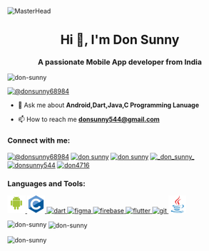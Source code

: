 ![MasterHead](https://1.bp.blogspot.com/-BC5REOdNzDU/XdW2Q3tTYFI/AAAAAAAAEao/wCTMj7VtRU4kUEBMBvFB_bYC90TqeWXEgCLcBGAsYHQ/s1600/2000_600px.gif)
<h1 align="center">Hi 👋, I'm Don Sunny</h1>
<h3 align="center">A passionate Mobile App developer from India</h3>


<p align="left"> <img src="https://komarev.com/ghpvc/?username=don-sunny&label=Profile%20views&color=0e75b6&style=flat" alt="don-sunny" /> </p>



<p align="left"> <a href="https://twitter.com/@donsunny68984" target="blank"><img src="https://img.shields.io/twitter/follow/@donsunny68984?logo=twitter&style=for-the-badge" alt="@donsunny68984" /></a> </p>

- 💬 Ask me about **Android,Dart,Java,C Programming Lanuage**

- 📫 How to reach me **donsunny544@gmail.com**

<h3 align="left">Connect with me:</h3>
<p align="left">
<a href="https://twitter.com/donsunny68984" target="blank"><img align="center" src="https://raw.githubusercontent.com/rahuldkjain/github-profile-readme-generator/master/src/images/icons/Social/twitter.svg" alt="@donsunny68984" height="30" width="40" /></a>
<a href="https://linkedin.com/in/don sunny" target="blank"><img align="center" src="https://raw.githubusercontent.com/rahuldkjain/github-profile-readme-generator/master/src/images/icons/Social/linked-in-alt.svg" alt="don sunny" height="30" width="40" /></a>
<a href="https://stackoverflow.com/users/don sunny" target="blank"><img align="center" src="https://raw.githubusercontent.com/rahuldkjain/github-profile-readme-generator/master/src/images/icons/Social/stack-overflow.svg" alt="don sunny" height="30" width="40" /></a>
<a href="https://instagram.com/_don_sunny_" target="blank"><img align="center" src="https://raw.githubusercontent.com/rahuldkjain/github-profile-readme-generator/master/src/images/icons/Social/instagram.svg" alt="_don_sunny_" height="30" width="40" /></a>
<a href="https://www.leetcode.com/donsunny544" target="blank"><img align="center" src="https://raw.githubusercontent.com/rahuldkjain/github-profile-readme-generator/master/src/images/icons/Social/leet-code.svg" alt="donsunny544" height="30" width="40" /></a>
<a href="https://discord.gg/don4716" target="blank"><img align="center" src="https://raw.githubusercontent.com/rahuldkjain/github-profile-readme-generator/master/src/images/icons/Social/discord.svg" alt="don4716" height="30" width="40" /></a>
</p>

<h3 align="left">Languages and Tools:</h3>
<p align="left"> <a href="https://developer.android.com" target="_blank" rel="noreferrer"> <img src="https://raw.githubusercontent.com/devicons/devicon/master/icons/android/android-original-wordmark.svg" alt="android" width="40" height="40"/> </a> <a href="https://www.cprogramming.com/" target="_blank" rel="noreferrer"> <img src="https://raw.githubusercontent.com/devicons/devicon/master/icons/c/c-original.svg" alt="c" width="40" height="40"/> </a> <a href="https://dart.dev" target="_blank" rel="noreferrer"> <img src="https://www.vectorlogo.zone/logos/dartlang/dartlang-icon.svg" alt="dart" width="40" height="40"/> </a> <a href="https://www.figma.com/" target="_blank" rel="noreferrer"> <img src="https://www.vectorlogo.zone/logos/figma/figma-icon.svg" alt="figma" width="40" height="40"/> </a> <a href="https://firebase.google.com/" target="_blank" rel="noreferrer"> <img src="https://www.vectorlogo.zone/logos/firebase/firebase-icon.svg" alt="firebase" width="40" height="40"/> </a> <a href="https://flutter.dev" target="_blank" rel="noreferrer"> <img src="https://www.vectorlogo.zone/logos/flutterio/flutterio-icon.svg" alt="flutter" width="40" height="40"/> </a> <a href="https://git-scm.com/" target="_blank" rel="noreferrer"> <img src="https://www.vectorlogo.zone/logos/git-scm/git-scm-icon.svg" alt="git" width="40" height="40"/> </a> <a href="https://www.java.com" target="_blank" rel="noreferrer"> <img src="https://raw.githubusercontent.com/devicons/devicon/master/icons/java/java-original.svg" alt="java" width="40" height="40"/> </a> </p>

<p><img align="left" src="https://github-readme-stats.vercel.app/api/top-langs?username=don-sunny&show_icons=true&locale=en&layout=compact" alt="don-sunny" /></p>

<p>&nbsp;<img align="center" src="https://github-readme-stats.vercel.app/api?username=don-sunny&show_icons=true&locale=en" alt="don-sunny" /></p>

<p><img align="center" src="https://github-readme-streak-stats.herokuapp.com/?user=don-sunny&" alt="don-sunny" /></p>


